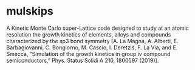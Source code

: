 # mulskips
A Kinetic Monte Carlo super-Lattice code designed to study at an atomic resolution the growth kinetics of elements, alloys and compounds characterized by the sp3 bond symmetry [A. La Magna, A. Alberti, E. Barbagiovanni, C. Bongiorno, M. Cascio, I. Deretzis, F. La Via, and E. Smecca, “Simulation of the growth kinetics in group iv compound semiconductors,” Phys. Status Solidi A 216, 1800597 (2019)].
